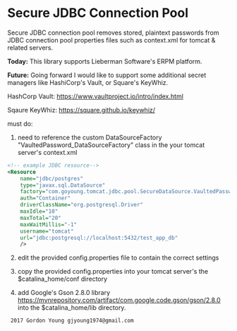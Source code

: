# Secure JDBC Connection Pool
Secure JDBC connection pool removes stored, plaintext passwords from JDBC connection pool properties files such as context.xml
for tomcat & related servers.

**Today:**
This library supports Lieberman Software's ERPM platform.

**Future:**
Going forward I would like to support some additional secret managers like HashiCorp's Vault, or Square's KeyWhiz.

HashCorp Vault: https://www.vaultproject.io/intro/index.html

Sqaure KeyWhiz: https://square.github.io/keywhiz/

must do:
1. need to reference the custom DataSourceFactory "VaultedPassword_DataSourceFactory" class 
   in the your tomcat server's context.xml
```xml
<!-- example JDBC resource-->
<Resource
	name="jdbc/postgres"
	type="javax.sql.DataSource" 
	factory="com.goyoung.tomcat.jdbc.pool.SecureDataSource.VaultedPassword_DataSourceFactory" 
	auth="Container" 
	driverClassName="org.postgresql.Driver" 
	maxIdle="10" 
	maxTotal="20" 
	maxWaitMillis="-1" 
	username="tomcat"
	url="jdbc:postgresql://localhost:5432/test_app_db" 
	/>
```
2. edit the provided config.properties file to contain the correct settings

3. copy the provided config.properties into your tomcat server's the $catalina_home/conf directory

4. add Google's Gson 2.8.0 library https://mvnrepository.com/artifact/com.google.code.gson/gson/2.8.0
into the $catalina_home/lib directory.

``` 2017 Gordon Young gjyoung1974@gmail.com```
